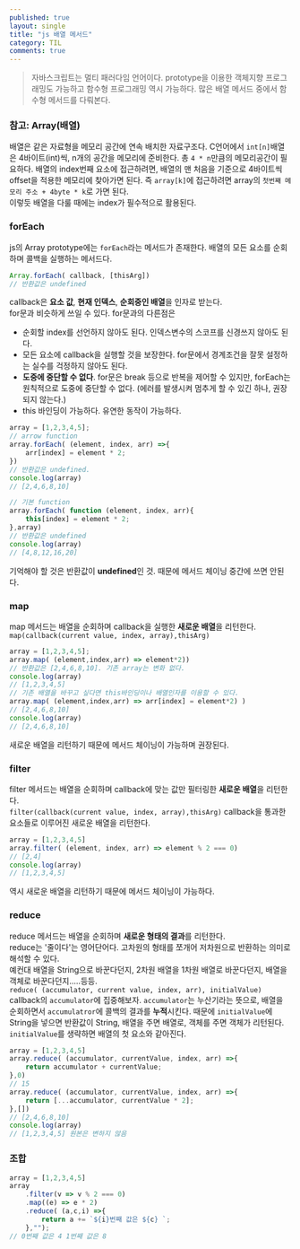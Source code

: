 ```yaml
---
published: true
layout: single
title: "js 배열 메서드"
category: TIL
comments: true
---
```


>자바스크립트는 멀티 패러다임 언어이다. prototype을 이용한 객체지향 프로그래밍도 가능하고 함수형 프로그래밍 역시 가능하다. 많은 배열 메서드 중에서 함수형 메서드를 다뤄본다.

### 참고: Array(배열)
배열은 같은 자료형을 메모리 공간에 연속 배치한 자료구조다. C언어에서 `int[n]`배열은 4바이트(int)씩, n개의 공간을 메모리에 준비한다. 총 `4 * n`만큼의 메모리공간이 필요하다. 배열의 index번째 요소에 접근하려면, 배열의 맨 처음을 기준으로 4바이트씩 offset을 적용한 메모리에 찾아가면 된다. 즉 `array[k]`에 접근하려면 array의 `첫번째 메모리 주소 + 4byte * k`로 가면 된다.  
이렇듯 배열을 다룰 때에는 index가 필수적으로 활용된다.

### forEach
js의 Array prototype에는 `forEach`라는 메서드가 존재한다. 배열의 모든 요소를 순회하며 콜백을 실행하는 메서드다. 
```js
Array.forEach( callback, [thisArg])
// 반환값은 undefined
```
callback은 **요소 값**, **현재 인덱스**, **순회중인 배열**을 인자로 받는다.  
for문과 비슷하게 쓰일 수 있다. for문과의 다른점은  
- 순회할 index를 선언하지 않아도 된다. 인덱스변수의 스코프를 신경쓰지 않아도 된다.
- 모든 요소에 callback을 실행할 것을 보장한다. for문에서 경계조건을 잘못 설정하는 실수를 걱정하지 않아도 된다.
- **도중에 중단할 수 없다**. for문은 break 등으로 반복을 제어할 수 있지만, forEach는 원칙적으로 도중에 중단할 수 없다. (에러를 발생시켜 멈추게 할 수 있긴 하나, 권장되지 않는다.)
- this 바인딩이 가능하다. 유연한 동작이 가능하다.  
 
```js
array = [1,2,3,4,5];
// arrow function
array.forEach( (element, index, arr) =>{
    arr[index] = element * 2;
})
// 반환값은 undefined.
console.log(array)
// [2,4,6,8,10]

// 기본 function
array.forEach( function (element, index, arr){
    this[index] = element * 2;
},array)
// 반환값은 undefined
console.log(array)
// [4,8,12,16,20]
```

기억해야 할 것은 반환값이 **undefined**인 것. 때문에 메서드 체이닝 중간에 쓰면 안된다.  

### map
map 메서드는 배열을 순회하며 callback을 실행한 **새로운 배열**을 리턴한다.  
`map(callback(current value, index, array),thisArg)`
```js
array = [1,2,3,4,5];
array.map( (element,index,arr) => element*2))
// 반환값은 [2,4,6,8,10]. 기존 array는 변화 없다.
console.log(array)
// [1,2,3,4,5]
// 기존 배열을 바꾸고 싶다면 this바인딩이나 배열인자를 이용할 수 있다.
array.map( (element,index,arr) => arr[index] = element*2) )
// [2,4,6,8,10]
console.log(array)
// [2,4,6,8,10]
```

새로운 배열을 리턴하기 때문에 메서드 체이닝이 가능하며 권장된다.

### filter
filter 메서드는 배열을 순회하며 callback에 맞는 값만 필터링한 **새로운 배열**을 리턴한다.  
`filter(callback(current value, index, array),thisArg)`
callback을 통과한 요소들로 이루어진 새로운 배열을 리턴한다.
```js
array = [1,2,3,4,5]
array.filter( (element, index, arr) => element % 2 === 0)
// [2,4]
console.log(array)
// [1,2,3,4,5]
```

역시 새로운 배열을 리턴하기 때문에 메서드 체이닝이 가능하다.

### reduce
reduce 메서드는 배열을 순회하며 **새로운 형태의 결과**를 리턴한다.  
reduce는 '줄이다'는 영어단어다. 고차원의 형태를 쪼개어 저차원으로 반환하는 의미로 해석할 수 있다.  
예컨대 배열을 String으로 바꾼다던지, 2차원 배열을 1차원 배열로 바꾼다던지, 배열을 객체로 바꾼다던지.....등등.  
`reduce( (accumulator, current value, index, arr), initialValue)`
callback의 `accumulator`에 집중해보자. `accumulator`는 누산기라는 뜻으로, 배열을 순회하면서 `accumulatror`에 콜백의 결과를 **누적**시킨다. 때문에 `initialValue`에 String을 넣으면 반환값이 String, 배열을 주면 배열로, 객체를 주면 객체가 리턴된다. `initialValue`를 생략하면 배열의 첫 요소와 같아진다.
```js
array = [1,2,3,4,5]
array.reduce( (accumulator, currentValue, index, arr) =>{
    return accumulator + currentValue;
},0)
// 15
array.reduce( (accumulator, currentValue, index, arr) =>{
    return [...accumulator, currentValue * 2];
},[])
// [2,4,6,8,10]
console.log(array)
// [1,2,3,4,5] 원본은 변하지 않음
```


### 조합
```js
array = [1,2,3,4,5]
array
    .filter(v => v % 2 === 0)
    .map((e) => e * 2)
    .reduce( (a,c,i) =>{
        return a += `${i}번째 값은 ${c} `;
    },"");
// 0번째 값은 4 1번째 값은 8
```
